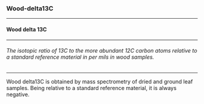 ### Wood-delta13C



------
#### Wood delta 13C



------
###### The isotopic ratio of 13C to the more abundant 12C carbon atoms relative to a standard reference material in per mils in wood samples.



------
Wood delta13C is obtained by mass spectrometry of dried and ground leaf samples. Being relative to a standard reference material, it is always negative.